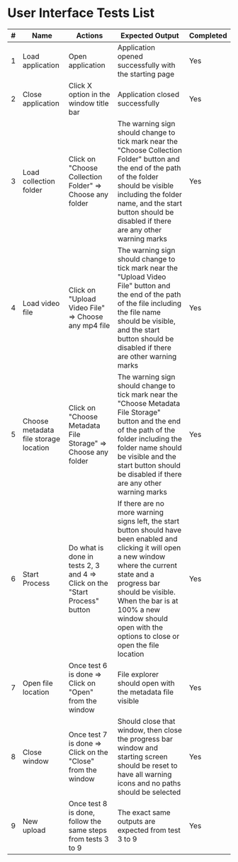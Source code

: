 # User Interface Tests List

| #   | Name                                  | Actions                                                                    | Expected Output                                                                                                                                                                                                                                                                              | Completed |
| --- | ------------------------------------- | -------------------------------------------------------------------------- | -------------------------------------------------------------------------------------------------------------------------------------------------------------------------------------------------------------------------------------------------------------------------------------------- | --------- |
| 1   | Load application                      | Open application                                                           | Application opened successfully with the starting page                                                                                                                                                                                                                                       | Yes       |
| 2   | Close application                     | Click X option in the window title bar                                     | Application closed successfully                                                                                                                                                                                                                                                              | Yes       |
| 3   | Load collection folder                | Click on "Choose Collection Folder" => Choose any folder                   | The warning sign should change to tick mark near the "Choose Collection Folder" button and the end of the path of the folder should be visible including the folder name, and the start button should be disabled if there are any other warning marks                                       | Yes       |
| 4   | Load video file                       | Click on "Upload Video File" => Choose any mp4 file                        | The warning sign should change to tick mark near the "Upload Video File" button and the end of the path of the file including the file name should be visible, and the start button should be disabled if there are other warning marks                                                      | Yes       |
| 5   | Choose metadata file storage location | Click on "Choose Metadata File Storage" => Choose any folder               | The warning sign should change to tick mark near the "Choose Metadata File Storage" button and the end of the path of the folder including the folder name should be visible and the start button should be disabled if there are any other warning marks                                    | Yes       |
| 6   | Start Process                         | Do what is done in tests 2, 3 and 4 => Click on the "Start Process" button | If there are no more warning signs left, the start button should have been enabled and clicking it will open a new window where the current state and a progress bar should be visible. When the bar is at 100% a new window should open with the options to close or open the file location | Yes       |
| 7   | Open file location                    | Once test 6 is done => Click on "Open" from the window                     | File explorer should open with the metadata file visible                                                                                                                                                                                                                                     | Yes       |
| 8   | Close window                          | Once test 7 is done => Click on the "Close" from the window                | Should close that window, then close the progress bar window and starting screen should be reset to have all warning icons and no paths should be selected                                                                                                                                   | Yes       |
| 9   | New upload                            | Once test 8 is done, follow the same steps from tests 3 to 9               | The exact same outputs are expected from test 3 to 9                                                                                                                                                                                                                                         | Yes       |
